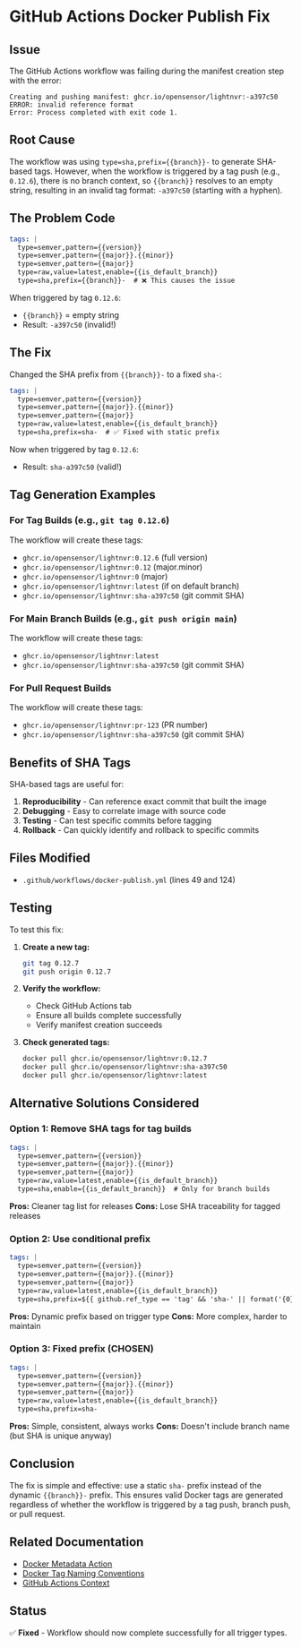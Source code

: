 # GitHub Actions Docker Publish Fix

## Issue

The GitHub Actions workflow was failing during the manifest creation step with the error:

```
Creating and pushing manifest: ghcr.io/opensensor/lightnvr:-a397c50
ERROR: invalid reference format
Error: Process completed with exit code 1.
```

## Root Cause

The workflow was using `type=sha,prefix={{branch}}-` to generate SHA-based tags. However, when the workflow is triggered by a tag push (e.g., `0.12.6`), there is no branch context, so `{{branch}}` resolves to an empty string, resulting in an invalid tag format: `-a397c50` (starting with a hyphen).

## The Problem Code

```yaml
tags: |
  type=semver,pattern={{version}}
  type=semver,pattern={{major}}.{{minor}}
  type=semver,pattern={{major}}
  type=raw,value=latest,enable={{is_default_branch}}
  type=sha,prefix={{branch}}-  # ❌ This causes the issue
```

When triggered by tag `0.12.6`:
- `{{branch}}` = empty string
- Result: `-a397c50` (invalid!)

## The Fix

Changed the SHA prefix from `{{branch}}-` to a fixed `sha-`:

```yaml
tags: |
  type=semver,pattern={{version}}
  type=semver,pattern={{major}}.{{minor}}
  type=semver,pattern={{major}}
  type=raw,value=latest,enable={{is_default_branch}}
  type=sha,prefix=sha-  # ✅ Fixed with static prefix
```

Now when triggered by tag `0.12.6`:
- Result: `sha-a397c50` (valid!)

## Tag Generation Examples

### For Tag Builds (e.g., `git tag 0.12.6`)

The workflow will create these tags:
- `ghcr.io/opensensor/lightnvr:0.12.6` (full version)
- `ghcr.io/opensensor/lightnvr:0.12` (major.minor)
- `ghcr.io/opensensor/lightnvr:0` (major)
- `ghcr.io/opensensor/lightnvr:latest` (if on default branch)
- `ghcr.io/opensensor/lightnvr:sha-a397c50` (git commit SHA)

### For Main Branch Builds (e.g., `git push origin main`)

The workflow will create these tags:
- `ghcr.io/opensensor/lightnvr:latest`
- `ghcr.io/opensensor/lightnvr:sha-a397c50` (git commit SHA)

### For Pull Request Builds

The workflow will create these tags:
- `ghcr.io/opensensor/lightnvr:pr-123` (PR number)
- `ghcr.io/opensensor/lightnvr:sha-a397c50` (git commit SHA)

## Benefits of SHA Tags

SHA-based tags are useful for:

1. **Reproducibility** - Can reference exact commit that built the image
2. **Debugging** - Easy to correlate image with source code
3. **Testing** - Can test specific commits before tagging
4. **Rollback** - Can quickly identify and rollback to specific commits

## Files Modified

- `.github/workflows/docker-publish.yml` (lines 49 and 124)

## Testing

To test this fix:

1. **Create a new tag:**
   ```bash
   git tag 0.12.7
   git push origin 0.12.7
   ```

2. **Verify the workflow:**
   - Check GitHub Actions tab
   - Ensure all builds complete successfully
   - Verify manifest creation succeeds

3. **Check generated tags:**
   ```bash
   docker pull ghcr.io/opensensor/lightnvr:0.12.7
   docker pull ghcr.io/opensensor/lightnvr:sha-a397c50
   docker pull ghcr.io/opensensor/lightnvr:latest
   ```

## Alternative Solutions Considered

### Option 1: Remove SHA tags for tag builds
```yaml
tags: |
  type=semver,pattern={{version}}
  type=semver,pattern={{major}}.{{minor}}
  type=semver,pattern={{major}}
  type=raw,value=latest,enable={{is_default_branch}}
  type=sha,enable={{is_default_branch}}  # Only for branch builds
```

**Pros:** Cleaner tag list for releases
**Cons:** Lose SHA traceability for tagged releases

### Option 2: Use conditional prefix
```yaml
tags: |
  type=semver,pattern={{version}}
  type=semver,pattern={{major}}.{{minor}}
  type=semver,pattern={{major}}
  type=raw,value=latest,enable={{is_default_branch}}
  type=sha,prefix=${{ github.ref_type == 'tag' && 'sha-' || format('{0}-', github.ref_name) }}
```

**Pros:** Dynamic prefix based on trigger type
**Cons:** More complex, harder to maintain

### Option 3: Fixed prefix (CHOSEN)
```yaml
tags: |
  type=semver,pattern={{version}}
  type=semver,pattern={{major}}.{{minor}}
  type=semver,pattern={{major}}
  type=raw,value=latest,enable={{is_default_branch}}
  type=sha,prefix=sha-
```

**Pros:** Simple, consistent, always works
**Cons:** Doesn't include branch name (but SHA is unique anyway)

## Conclusion

The fix is simple and effective: use a static `sha-` prefix instead of the dynamic `{{branch}}-` prefix. This ensures valid Docker tags are generated regardless of whether the workflow is triggered by a tag push, branch push, or pull request.

## Related Documentation

- [Docker Metadata Action](https://github.com/docker/metadata-action)
- [Docker Tag Naming Conventions](https://docs.docker.com/engine/reference/commandline/tag/)
- [GitHub Actions Context](https://docs.github.com/en/actions/learn-github-actions/contexts)

## Status

✅ **Fixed** - Workflow should now complete successfully for all trigger types.


